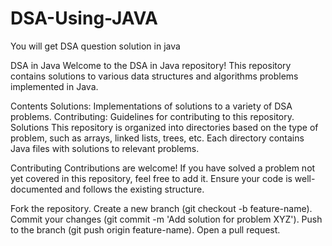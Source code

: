 # DSA-Using-JAVA
You will get DSA question solution in java

DSA in Java
Welcome to the DSA in Java repository! This repository contains solutions to various data structures and algorithms problems implemented in Java.

Contents
Solutions: Implementations of solutions to a variety of DSA problems.
Contributing: Guidelines for contributing to this repository.
Solutions
This repository is organized into directories based on the type of problem, such as arrays, linked lists, trees, etc. Each directory contains Java files with solutions to relevant problems.

Contributing
Contributions are welcome! If you have solved a problem not yet covered in this repository, feel free to add it. Ensure your code is well-documented and follows the existing structure.

Fork the repository.
Create a new branch (git checkout -b feature-name).
Commit your changes (git commit -m 'Add solution for problem XYZ').
Push to the branch (git push origin feature-name).
Open a pull request.
